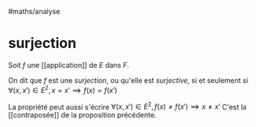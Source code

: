 #maths/analyse 
# surjection

Soit $f$ une [[application]] de $E$ dans $F$.

On dit que $f$ est une *surjection*, ou qu'elle est _surjective_, si et seulement si $\forall (x, x') \in E^2, x = x' \implies f(x) = f(x')$

La propriété peut aussi s'écrire $\forall (x, x') \in E^2, f(x) \neq f(x') \implies x \neq x'$
C'est la [[contraposée]] de la proposition précédente.


